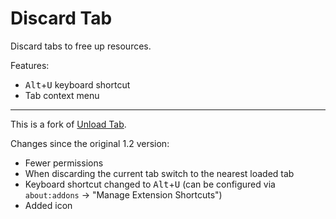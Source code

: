 # Discard Tab

Discard tabs to free up resources.

Features:
* <kbd>Alt</kbd>+<kbd>U</kbd> keyboard shortcut
* Tab context menu

---

This is a fork of [Unload Tab](https://addons.mozilla.org/en-US/firefox/addon/unload-tab/).

Changes since the original 1.2 version:
* Fewer permissions
* When discarding the current tab switch to the nearest loaded tab
* Keyboard shortcut changed to <kbd>Alt</kbd>+<kbd>U</kbd> (can be configured via `about:addons` -> "Manage Extension Shortcuts")
* Added icon
